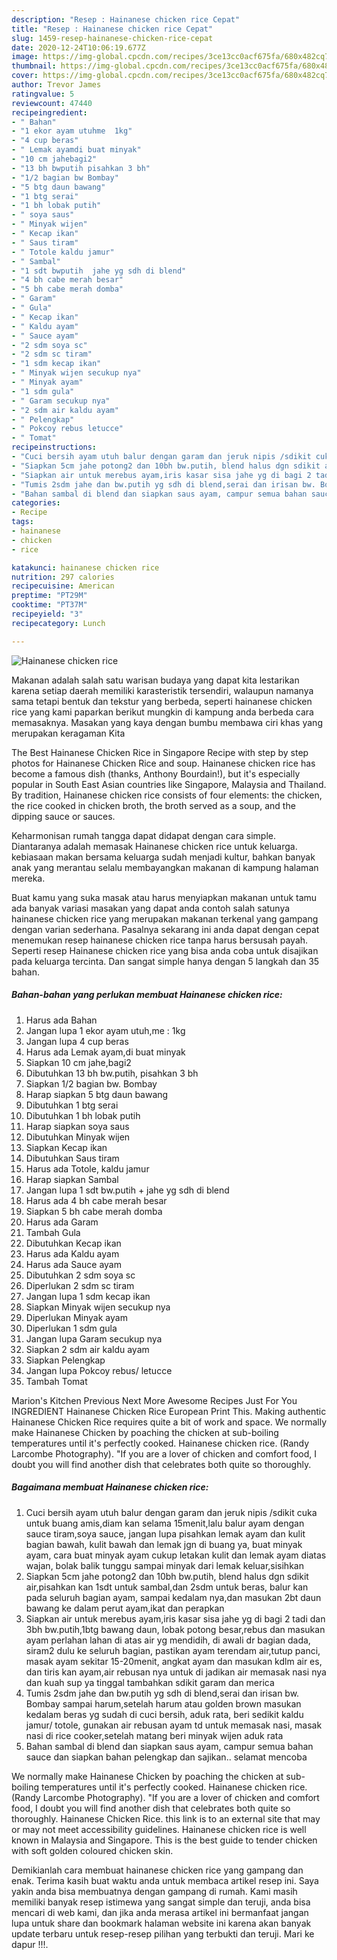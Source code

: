 ```yaml
---
description: "Resep : Hainanese chicken rice Cepat"
title: "Resep : Hainanese chicken rice Cepat"
slug: 1459-resep-hainanese-chicken-rice-cepat
date: 2020-12-24T10:06:19.677Z
image: https://img-global.cpcdn.com/recipes/3ce13cc0acf675fa/680x482cq70/hainanese-chicken-rice-foto-resep-utama.jpg
thumbnail: https://img-global.cpcdn.com/recipes/3ce13cc0acf675fa/680x482cq70/hainanese-chicken-rice-foto-resep-utama.jpg
cover: https://img-global.cpcdn.com/recipes/3ce13cc0acf675fa/680x482cq70/hainanese-chicken-rice-foto-resep-utama.jpg
author: Trevor James
ratingvalue: 5
reviewcount: 47440
recipeingredient:
- " Bahan"
- "1 ekor ayam utuhme  1kg"
- "4 cup beras"
- " Lemak ayamdi buat minyak"
- "10 cm jahebagi2"
- "13 bh bwputih pisahkan 3 bh"
- "1/2 bagian bw Bombay"
- "5 btg daun bawang"
- "1 btg serai"
- "1 bh lobak putih"
- " soya saus"
- " Minyak wijen"
- " Kecap ikan"
- " Saus tiram"
- " Totole kaldu jamur"
- " Sambal"
- "1 sdt bwputih  jahe yg sdh di blend"
- "4 bh cabe merah besar"
- "5 bh cabe merah domba"
- " Garam"
- " Gula"
- " Kecap ikan"
- " Kaldu ayam"
- " Sauce ayam"
- "2 sdm soya sc"
- "2 sdm sc tiram"
- "1 sdm kecap ikan"
- " Minyak wijen secukup nya"
- " Minyak ayam"
- "1 sdm gula"
- " Garam secukup nya"
- "2 sdm air kaldu ayam"
- " Pelengkap"
- " Pokcoy rebus letucce"
- " Tomat"
recipeinstructions:
- "Cuci bersih ayam utuh balur dengan garam dan jeruk nipis /sdikit cuka untuk buang amis,diam kan selama 15menit,lalu balur ayam dengan sauce tiram,soya sauce, jangan lupa pisahkan lemak ayam dan kulit bagian bawah, kulit bawah dan lemak jgn di buang ya, buat minyak ayam, cara buat minyak ayam cukup letakan kulit dan lemak ayam diatas wajan, bolak balik tunggu sampai minyak dari lemak keluar,sisihkan"
- "Siapkan 5cm jahe potong2 dan 10bh bw.putih, blend halus dgn sdikit air,pisahkan kan 1sdt untuk sambal,dan 2sdm untuk beras, balur kan pada seluruh bagian ayam, sampai kedalam nya,dan masukan 2bt daun bawang ke dalam perut ayam,ikat dan perapkan"
- "Siapkan air untuk merebus ayam,iris kasar sisa jahe yg di bagi 2 tadi dan 3bh bw.putih,1btg bawang daun, lobak potong besar,rebus dan masukan ayam perlahan lahan di atas air yg mendidih, di awali dr bagian dada, siram2 dulu ke seluruh bagian, pastikan ayam terendam air,tutup panci, masak ayam sekitar 15-20menit, angkat ayam dan masukan kdlm air es, dan tiris kan ayam,air rebusan nya untuk di jadikan air memasak nasi nya dan kuah sup ya tinggal tambahkan sdikit garam dan merica"
- "Tumis 2sdm jahe dan bw.putih yg sdh di blend,serai dan irisan bw. Bombay sampai harum,setelah harum atau golden brown masukan kedalam beras yg sudah di cuci bersih, aduk rata, beri sedikit kaldu jamur/ totole, gunakan air rebusan ayam td untuk memasak nasi, masak nasi di rice cooker,setelah matang beri minyak wijen aduk rata"
- "Bahan sambal di blend dan siapkan saus ayam, campur semua bahan sauce dan siapkan bahan pelengkap dan sajikan.. selamat mencoba"
categories:
- Recipe
tags:
- hainanese
- chicken
- rice

katakunci: hainanese chicken rice 
nutrition: 297 calories
recipecuisine: American
preptime: "PT29M"
cooktime: "PT37M"
recipeyield: "3"
recipecategory: Lunch

---
```



![Hainanese chicken rice](https://img-global.cpcdn.com/recipes/3ce13cc0acf675fa/680x482cq70/hainanese-chicken-rice-foto-resep-utama.jpg)

Makanan adalah salah satu warisan budaya yang dapat kita lestarikan karena setiap daerah memiliki karasteristik tersendiri, walaupun namanya sama tetapi bentuk dan tekstur yang berbeda, seperti hainanese chicken rice yang kami paparkan berikut mungkin di kampung anda berbeda cara memasaknya. Masakan yang kaya dengan bumbu membawa ciri khas yang merupakan keragaman Kita

The Best Hainanese Chicken Rice in Singapore Recipe with step by step photos for Hainanese Chicken Rice and soup. Hainanese chicken rice has become a famous dish (thanks, Anthony Bourdain!), but it&#39;s especially popular in South East Asian countries like Singapore, Malaysia and Thailand. By tradition, Hainanese chicken rice consists of four elements: the chicken, the rice cooked in chicken broth, the broth served as a soup, and the dipping sauce or sauces.

Keharmonisan rumah tangga dapat didapat dengan cara simple. Diantaranya adalah memasak Hainanese chicken rice untuk keluarga. kebiasaan makan bersama keluarga sudah menjadi kultur, bahkan banyak anak yang merantau selalu membayangkan makanan di kampung halaman mereka.

Buat kamu yang suka masak atau harus menyiapkan makanan untuk tamu ada banyak variasi masakan yang dapat anda contoh salah satunya hainanese chicken rice yang merupakan makanan terkenal yang gampang dengan varian sederhana. Pasalnya sekarang ini anda dapat dengan cepat menemukan resep hainanese chicken rice tanpa harus bersusah payah.
Seperti resep Hainanese chicken rice yang bisa anda coba untuk disajikan pada keluarga tercinta. Dan sangat simple hanya dengan 5 langkah dan 35 bahan.


<!--inarticleads1-->

##### Bahan-bahan yang perlukan membuat Hainanese chicken rice:

1. Harus ada  Bahan
1. Jangan lupa 1 ekor ayam utuh,me : 1kg
1. Jangan lupa 4 cup beras
1. Harus ada  Lemak ayam,di buat minyak
1. Siapkan 10 cm jahe,bagi2
1. Dibutuhkan 13 bh bw.putih, pisahkan 3 bh
1. Siapkan 1/2 bagian bw. Bombay
1. Harap siapkan 5 btg daun bawang
1. Dibutuhkan 1 btg serai
1. Dibutuhkan 1 bh lobak putih
1. Harap siapkan  soya saus
1. Dibutuhkan  Minyak wijen
1. Siapkan  Kecap ikan
1. Dibutuhkan  Saus tiram
1. Harus ada  Totole, kaldu jamur
1. Harap siapkan  Sambal
1. Jangan lupa 1 sdt bw.putih + jahe yg sdh di blend
1. Harus ada 4 bh cabe merah besar
1. Siapkan 5 bh cabe merah domba
1. Harus ada  Garam
1. Tambah  Gula
1. Dibutuhkan  Kecap ikan
1. Harus ada  Kaldu ayam
1. Harus ada  Sauce ayam
1. Dibutuhkan 2 sdm soya sc
1. Diperlukan 2 sdm sc tiram
1. Jangan lupa 1 sdm kecap ikan
1. Siapkan  Minyak wijen secukup nya
1. Diperlukan  Minyak ayam
1. Diperlukan 1 sdm gula
1. Jangan lupa  Garam secukup nya
1. Siapkan 2 sdm air kaldu ayam
1. Siapkan  Pelengkap
1. Jangan lupa  Pokcoy rebus/ letucce
1. Tambah  Tomat


Marion&#39;s Kitchen Previous Next More Awesome Recipes Just For You INGREDIENT Hainanese Chicken Rice European Print This. Making authentic Hainanese Chicken Rice requires quite a bit of work and space. We normally make Hainanese Chicken by poaching the chicken at sub-boiling temperatures until it&#39;s perfectly cooked. Hainanese chicken rice. (Randy Larcombe Photography). &#34;If you are a lover of chicken and comfort food, I doubt you will find another dish that celebrates both quite so thoroughly. 

<!--inarticleads2-->

##### Bagaimana membuat  Hainanese chicken rice:

1. Cuci bersih ayam utuh balur dengan garam dan jeruk nipis /sdikit cuka untuk buang amis,diam kan selama 15menit,lalu balur ayam dengan sauce tiram,soya sauce, jangan lupa pisahkan lemak ayam dan kulit bagian bawah, kulit bawah dan lemak jgn di buang ya, buat minyak ayam, cara buat minyak ayam cukup letakan kulit dan lemak ayam diatas wajan, bolak balik tunggu sampai minyak dari lemak keluar,sisihkan
1. Siapkan 5cm jahe potong2 dan 10bh bw.putih, blend halus dgn sdikit air,pisahkan kan 1sdt untuk sambal,dan 2sdm untuk beras, balur kan pada seluruh bagian ayam, sampai kedalam nya,dan masukan 2bt daun bawang ke dalam perut ayam,ikat dan perapkan
1. Siapkan air untuk merebus ayam,iris kasar sisa jahe yg di bagi 2 tadi dan 3bh bw.putih,1btg bawang daun, lobak potong besar,rebus dan masukan ayam perlahan lahan di atas air yg mendidih, di awali dr bagian dada, siram2 dulu ke seluruh bagian, pastikan ayam terendam air,tutup panci, masak ayam sekitar 15-20menit, angkat ayam dan masukan kdlm air es, dan tiris kan ayam,air rebusan nya untuk di jadikan air memasak nasi nya dan kuah sup ya tinggal tambahkan sdikit garam dan merica
1. Tumis 2sdm jahe dan bw.putih yg sdh di blend,serai dan irisan bw. Bombay sampai harum,setelah harum atau golden brown masukan kedalam beras yg sudah di cuci bersih, aduk rata, beri sedikit kaldu jamur/ totole, gunakan air rebusan ayam td untuk memasak nasi, masak nasi di rice cooker,setelah matang beri minyak wijen aduk rata
1. Bahan sambal di blend dan siapkan saus ayam, campur semua bahan sauce dan siapkan bahan pelengkap dan sajikan.. selamat mencoba


We normally make Hainanese Chicken by poaching the chicken at sub-boiling temperatures until it&#39;s perfectly cooked. Hainanese chicken rice. (Randy Larcombe Photography). &#34;If you are a lover of chicken and comfort food, I doubt you will find another dish that celebrates both quite so thoroughly. Hainanese Chicken Rice. this link is to an external site that may or may not meet accessibility guidelines. Hainanese chicken rice is well known in Malaysia and Singapore. This is the best guide to tender chicken with soft golden coloured chicken skin. 

Demikianlah cara membuat hainanese chicken rice yang gampang dan enak. Terima kasih buat waktu anda untuk membaca artikel resep ini. Saya yakin anda bisa membuatnya dengan gampang di rumah. Kami masih memiliki banyak resep istimewa yang sangat simple dan teruji, anda bisa mencari di web kami, dan jika anda merasa artikel ini bermanfaat jangan lupa untuk share dan bookmark halaman website ini karena akan banyak update terbaru untuk resep-resep pilihan yang terbukti dan teruji. Mari ke dapur !!!. 
